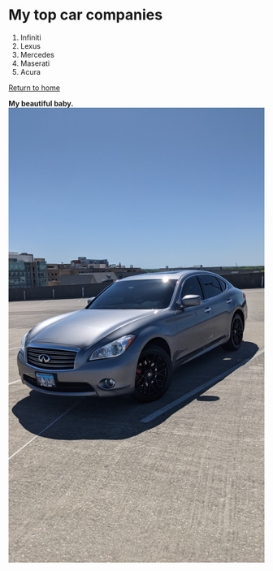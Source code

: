 # My top car companies
1. Infiniti</br>
2. Lexus</br>
3. Mercedes</br>
4. Maserati</br>
5. Acura</br>

[Return to home](README.md)</br>

**My beautiful baby.** </br>
![alt text](car.jpg)
